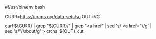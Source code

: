 #!/usr/bin/env bash

CURR=https://crcns.org/data-sets/vc
OUT=VC

curl ${CURR} | grep "${CURR}/" | grep "<a href" | sed 's/        <a href="//g' | sed 's/"/\/about/g' > crcns_${OUT}_out